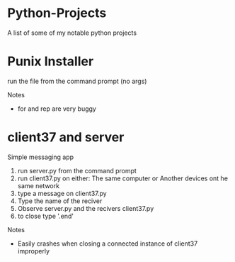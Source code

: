 # Python-Projects
A list of some of my notable python projects

# Punix Installer
run the file from the command prompt (no args)

Notes
- for and rep are very buggy

# client37 and server

Simple messaging app
1. run server.py from the command prompt
2. run client37.py on either: The same computer  or  Another devices ont he same network
3. type a message on client37.py
4. Type the name of the reciver
5. Observe server.py and the recivers client37.py
6. to close type '.end'

Notes
- Easily crashes when closing a connected instance of client37 improperly
